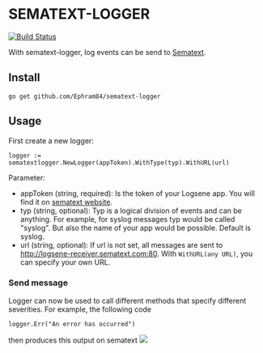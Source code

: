 # SEMATEXT-LOGGER

[![Build Status](https://travis-ci.org/Ephram84/sematext-logger.svg?branch=master)](https://travis-ci.org/Ephram84/sematext-logger)

With sematext-logger, log events can be send to [Sematext](https://sematext.com/).

## Install
<code>go get github.com/Ephram84/sematext-logger</code>

## Usage
First create a new logger:
```golang
logger := sematextlogger.NewLogger(appToken).WithType(typ).WithURL(url)
```
Parameter:
* appToken (string, required): Is the token of your Logsene app. You will find it on [sematext website](https://apps.sematext.com/ui/logs).
* typ (string, optional): Typ is a logical division of events and can be anything. For example, for syslog messages typ would be called "syslog". But also the name of your app would be possible. Default is syslog.
* url (string, optional): If url is not set, all messages are sent to http://logsene-receiver.sematext.com:80. With <code>WithURL(any URL)</code>, you can specify your own URL.

### Send message
Logger can now be used to call different methods that specify different severities.
For example, the following code
```golang
logger.Err("An error has occurred")
```

then produces this output on sematext
![](https://github.com//Ephram84/sematext-logger/tree/master/pictures/Sematext_err.PNG?raw=true)
